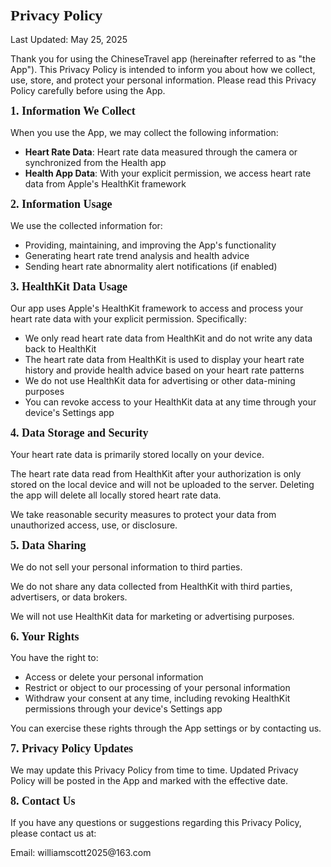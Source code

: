 <!DOCTYPE html PUBLIC "-//W3C//DTD HTML 4.01//EN" "http://www.w3.org/TR/html4/strict.dtd">
<html>

<body>
<h1 style="margin: 0.0px 0.0px 16.1px 0.0px; font: 24.0px Times; -webkit-text-stroke: #000000"><span class="s1"><b>Privacy Policy</b></span></h1>
<p class="p2"><span class="s1">Last Updated: May 25, 2025</span></p>
<p class="p2"><span class="s1">Thank you for using the ChineseTravel app (hereinafter referred to as "the App"). This Privacy Policy is intended to inform you about how we collect, use, store, and protect your personal information. Please read this Privacy Policy carefully before using the App.</span></p>
<h2 style="margin: 0.0px 0.0px 14.9px 0.0px; font: 18.0px Times; -webkit-text-stroke: #000000"><span class="s1"><b>1. Information We Collect</b></span></h2>
<p class="p2"><span class="s1">When you use the App, we may collect the following information:</span></p>
<ul class="ul1">
  <li class="li4"><span class="s3"><b></b></span><span class="s1"><b>Heart Rate Data</b>: Heart rate data measured through the camera or synchronized from the Health app</span></li>
  <li class="li4"><span class="s3"><b></b></span><span class="s1"><b>Health App Data</b>: With your explicit permission, we access heart rate data from Apple's HealthKit framework</span></li>
</ul>
<h2 style="margin: 0.0px 0.0px 14.9px 0.0px; font: 18.0px Times; -webkit-text-stroke: #000000"><span class="s1"><b>2. Information Usage</b></span></h2>
<p class="p2"><span class="s1">We use the collected information for:</span></p>
<ul class="ul1">
  <li class="li4"><span class="s3"></span><span class="s1">Providing, maintaining, and improving the App's functionality</span></li>
  <li class="li4"><span class="s3"></span><span class="s1">Generating heart rate trend analysis and health advice</span></li>
  <li class="li4"><span class="s3"></span><span class="s1">Sending heart rate abnormality alert notifications (if enabled)</span></li>
</ul>
<h2 style="margin: 0.0px 0.0px 14.9px 0.0px; font: 18.0px Times; -webkit-text-stroke: #000000"><span class="s1"><b>3. HealthKit Data Usage</b></span></h2>
<p class="p2"><span class="s1">Our app uses Apple's HealthKit framework to access and process your heart rate data with your explicit permission. Specifically:</span></p>
<ul class="ul1">
  <li class="li4"><span class="s3"></span><span class="s1">We only read heart rate data from HealthKit and do not write any data back to HealthKit</span></li>
  <li class="li4"><span class="s3"></span><span class="s1">The heart rate data from HealthKit is used to display your heart rate history and provide health advice based on your heart rate patterns</span></li>
  <li class="li4"><span class="s3"></span><span class="s1">We do not use HealthKit data for advertising or other data-mining purposes</span></li>
  <li class="li4"><span class="s3"></span><span class="s1">You can revoke access to your HealthKit data at any time through your device's Settings app</span></li>
</ul>
<h2 style="margin: 0.0px 0.0px 14.9px 0.0px; font: 18.0px Times; -webkit-text-stroke: #000000"><span class="s1"><b>4. Data Storage and Security</b></span></h2>
<p class="p2"><span class="s1">Your heart rate data is primarily stored locally on your device.</span></p>
<p class="p2"><span class="s1">The heart rate data read from HealthKit after your authorization is only stored on the local device and will not be uploaded to the server. Deleting the app will delete all locally stored heart rate data.</span></p>
<p class="p2"><span class="s1">We take reasonable security measures to protect your data from unauthorized access, use, or disclosure.</span></p>
<h2 style="margin: 0.0px 0.0px 14.9px 0.0px; font: 18.0px Times; -webkit-text-stroke: #000000"><span class="s1"><b>5. Data Sharing</b></span></h2>
<p class="p2"><span class="s1">We do not sell your personal information to third parties.</span></p>
<p class="p2"><span class="s1">We do not share any data collected from HealthKit with third parties, advertisers, or data brokers.</span></p>
<p class="p2"><span class="s1">We will not use HealthKit data for marketing or advertising purposes.</span></p>
<h2 style="margin: 0.0px 0.0px 14.9px 0.0px; font: 18.0px Times; -webkit-text-stroke: #000000"><span class="s1"><b>6. Your Rights</b></span></h2>
<p class="p2"><span class="s1">You have the right to:</span></p>
<ul class="ul1">
  <li class="li4"><span class="s3"></span><span class="s1">Access or delete your personal information</span></li>
  <li class="li4"><span class="s3"></span><span class="s1">Restrict or object to our processing of your personal information</span></li>
  <li class="li4"><span class="s3"></span><span class="s1">Withdraw your consent at any time, including revoking HealthKit permissions through your device's Settings app</span></li>
</ul>
<p class="p2"><span class="s1">You can exercise these rights through the App settings or by contacting us.</span></p>
<h2 style="margin: 0.0px 0.0px 14.9px 0.0px; font: 18.0px Times; -webkit-text-stroke: #000000"><span class="s1"><b>7. Privacy Policy Updates</b></span></h2>
<p class="p2"><span class="s1">We may update this Privacy Policy from time to time. Updated Privacy Policy will be posted in the App and marked with the effective date.</span></p>
<h2 style="margin: 0.0px 0.0px 14.9px 0.0px; font: 18.0px Times; -webkit-text-stroke: #000000"><span class="s1"><b>8. Contact Us</b></span></h2>
<p class="p2"><span class="s1">If you have any questions or suggestions regarding this Privacy Policy, please contact us at:</span></p>
<p class="p2"><span class="s1">Email: williamscott2025@163.com</span></p>
</body>
</html>
